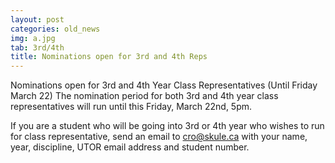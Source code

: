 ```yaml
---
layout: post
categories: old_news
img: a.jpg
tab: 3rd/4th
title: Nominations open for 3rd and 4th Reps
---
```


Nominations open for 3rd and 4th Year Class Representatives (Until Friday March 22)
The nomination period for both 3rd and 4th year class representatives will run until this Friday, March 22nd, 5pm.

If you are a student who will be going into 3rd or 4th year who wishes to run for class representative, send an email to cro@skule.ca with your name, year, discipline, UTOR email address and student number.
